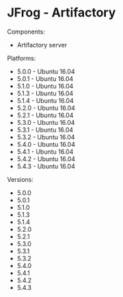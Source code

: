 # JFrog - Artifactory


Components:

* Artifactory server

Platforms:

* 5.0.0 - Ubuntu 16.04
* 5.0.1 - Ubuntu 16.04
* 5.1.0 - Ubuntu 16.04
* 5.1.3 - Ubuntu 16.04
* 5.1.4 - Ubuntu 16.04
* 5.2.0 - Ubuntu 16.04
* 5.2.1 - Ubuntu 16.04
* 5.3.0 - Ubuntu 16.04
* 5.3.1 - Ubuntu 16.04
* 5.3.2 - Ubuntu 16.04
* 5.4.0 - Ubuntu 16.04
* 5.4.1 - Ubuntu 16.04
* 5.4.2 - Ubuntu 16.04
* 5.4.3 - Ubuntu 16.04

Versions:

* 5.0.0
* 5.0.1
* 5.1.0
* 5.1.3
* 5.1.4
* 5.2.0
* 5.2.1
* 5.3.0
* 5.3.1
* 5.3.2
* 5.4.0
* 5.4.1
* 5.4.2
* 5.4.3
